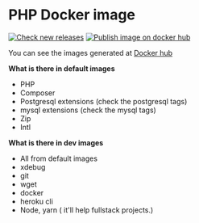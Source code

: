 PHP Docker image
============

[![Check new releases](https://github.com/3lever/php/actions/workflows/check_docker_hub_releases.yml/badge.svg)](https://github.com/3lever/php/actions/workflows/check_docker_hub_releases.yml)
[![Publish image on docker hub](https://github.com/3lever/php/actions/workflows/publish_docker_hub.yml/badge.svg)](https://github.com/3lever/php/actions/workflows/publish_docker_hub.yml)

You can see the images generated at [Docker hub](https://hub.docker.com/r/shieldwalll/php)

**What is there in default images**
- PHP
- Composer
- Postgresql extensions (check the postgresql tags)
- mysql extensions (check the mysql tags)
- Zip
- Intl

**What is there in dev images**
 - All from default images
 - xdebug
 - git
 - wget
 - docker
 - heroku cli
 - Node, yarn ( it'll help fullstack projects.)